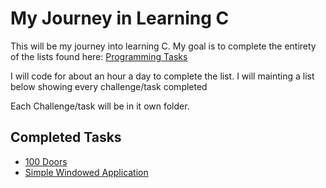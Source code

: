 # My Journey in Learning C

This will be my journey into learning C. My goal is to complete the entirety of the lists found here: [Programming Tasks](https://rosettacode.org/wiki/Category:Programming_Tasks)

I will code for about an hour a day to complete the list. I will mainting a list below showing every challenge/task completed

Each Challenge/task will be in it own folder.

## Completed Tasks

- [100 Doors](https://rosettacode.org/wiki/100_doors)
- [Simple Windowed Application](https://rosettacode.org/wiki/Simple_windowed_application)
